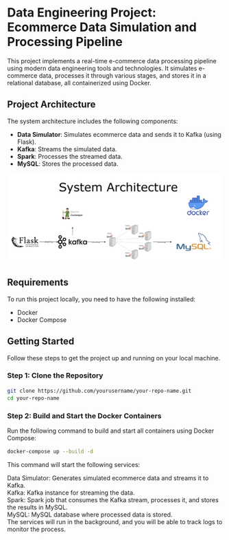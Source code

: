 # Data Engineering Project: Ecommerce Data Simulation and Processing Pipeline

This project implements a real-time e-commerce data processing pipeline using modern data engineering tools and technologies. It simulates e-commerce data, processes it through various stages, and stores it in a relational database, all containerized using Docker.

## Project Architecture

The system architecture includes the following components:

- **Data Simulator**: Simulates ecommerce data and sends it to Kafka (using Flask).
- **Kafka**: Streams the simulated data.
- **Spark**: Processes the streamed data.
- **MySQL**: Stores the processed data.

![System Architecture](https://github.com/shaik1201/Data-Projects/blob/main/Data%20Engineering%20-%20eCommerce/Architecture.png)

## Requirements

To run this project locally, you need to have the following installed:

- Docker
- Docker Compose

## Getting Started

Follow these steps to get the project up and running on your local machine.

### Step 1: Clone the Repository

```bash
git clone https://github.com/yourusername/your-repo-name.git
cd your-repo-name
```

### Step 2: Build and Start the Docker Containers

Run the following command to build and start all containers using Docker Compose:
```bash
docker-compose up --build -d
```
This command will start the following services:

Data Simulator: Generates simulated ecommerce data and streams it to Kafka. <br>
Kafka: Kafka instance for streaming the data.<br>
Spark: Spark job that consumes the Kafka stream, processes it, and stores the results in MySQL.<br>
MySQL: MySQL database where processed data is stored.<br>
The services will run in the background, and you will be able to track logs to monitor the process.

